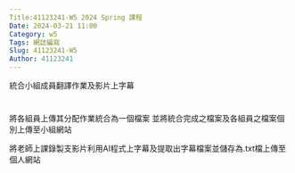 ```yaml
---
Title:41123241-W5 2024 Spring 課程
Date: 2024-03-21 11:00
Category: w5
Tags: 網誌編寫
Slug: 41123241-W5
Author: 41123241
---
```


統合小組成員翻譯作業及影片上字幕

<!-- PELICAN_END_SUMMARY -->

# 
將各組員上傳其分配作業統合為一個檔案 並將統合完成之檔案及各組員之檔案個別上傳至小組網站 

將老師上課錄製支影片利用AI程式上字幕及提取出字幕檔案並儲存為.txt檔上傳至個人網站

